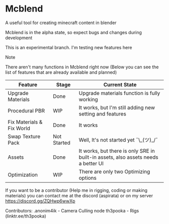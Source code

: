 # Mcblend
A useful tool for creating minecraft content in blender

Mcblend is in the alpha state, so expect bugs and changes during development

This is an experimental branch. I'm testing new features here

> [!NOTE]
> There aren't many functions in Mcblend right now (Below you can see the list of features that are already available and planned)


| Feature | Stage | Current State |
| --- | --- | --- |
| Upgrade Materials | Done | Upgrade materials function is fully working |
| Procedural PBR | WIP | It works, but I'm still adding new setting and features |
| Fix Materials & Fix World | Done | It works |
| Swap Texture Pack | Not Started | Well, It's not started yet ¯\\\_(ツ)\_/¯ |
| Assets | Done | It works, but there is only SRE in built-in assets, also assets needs a better UI |
| Optimization | WIP | There are only two Optimizing options |

If you want to be a contributor (Help me in rigging, coding or making materials) you can contact me at the discord (aspirata) or on my server https://discord.gg/ZQHwp6wwXp

Contributors:
.anonim4ik - Camera Culling node
th3pooka - Rigs (linktr.ee/th3pooka)
